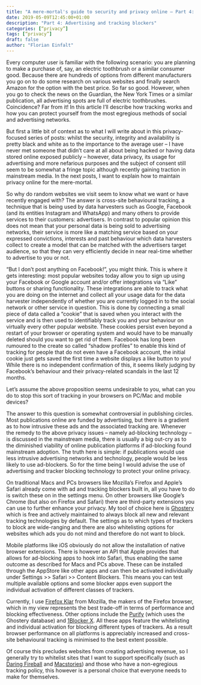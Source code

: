 ```yaml
---
title: "A mere-mortal's guide to security and privacy online – Part 4: Advertising and tracking blockers"
date: 2019-05-09T12:45:00+01:00
description: "Part 4: Advertising and tracking blockers"
categories: [“privacy”]
tags: [“privacy”]
draft: false
author: "Florian Einfalt"
---
```

Every computer user is familiar with the following scenario: you are planning to make a purchase of, say, an electric toothbrush or a similar consumer good. Because there are hundreds of options from different manufacturers you go on to do some research on various websites and finally search Amazon for the option with the best price. So far so good. However, when you go to check the news on the Guardian, the New York Times or a similar publication, all advertising spots are full of electric toothbrushes. Coincidence? Far from it! In this article I’ll describe how tracking works and how you can protect yourself from the most egregious methods of social and advertising networks. 
<!--more-->

But first a little bit of context as to what I will write about in this privacy-focused series of posts: whilst the security, integrity and availability is pretty black and white as to the importance to the average user – I have never met someone that didn’t care at all about being hacked or having data stored online exposed publicly – however, data privacy, its usage for advertising and more nefarious purposes and the subject of consent still seem to be somewhat a fringe topic although recently gaining traction in mainstream media. In the next posts, I want to explain how to maintain privacy online for the mere-mortal.

So why do random websites we visit seem to know what we want or have recently engaged with? The answer is cross-site behavioural tracking, a technique that is being used by data harvesters such as Google, Facebook (and its entities Instagram and WhatsApp) and many others to provide services to their customers: advertisers. In contrast to popular opinion this does not mean that your personal data is being sold to advertising networks, their service is more like a matching service based on your expressed convictions, interests and past behaviour which data harvesters collect to create a model that can be matched with the advertisers target audience, so that they can very efficiently decide in near real-time whether to advertise to you or not.

“But I don’t post anything on Facebook!”, you might think. This is where it gets interesting: most popular websites today allow you to sign up using your Facebook or Google account and/or offer integrations via “Like” buttons or sharing functionality. These integrations are able to track what you are doing on the internet and collect all your usage data for the data harvester independently of whether you are currently logged in to the social network or other service in question. This is done by connecting a small piece of data called a “cookie” that is saved when you interact with the service and is then used to identifiably track you and your behaviour on virtually every other popular website. These cookies persist even beyond a restart of your browser or operating system and would have to be manually deleted should you want to get rid of them. Facebook has long been rumoured to the create so called “shadow profiles” to enable this kind of tracking for people that do not even have a Facebook account, the initial cookie just gets saved the first time a website displays a like button to you! While there is no independent confirmation of this, it seems likely judging by Facebook’s behaviour and their privacy-related scandals in the last 12 months.

Let’s assume the above proposition seems undesirable to you, what can you do to stop this sort of tracking in your browsers on PC/Mac and mobile devices?

The answer to this question is somewhat controversial in publishing circles. Most publications online are funded by advertising, but there is a gradient as to how intrusive these ads and the associated tracking are. Whenever the remedy to the above privacy issues – namely ad-blocking technology – is discussed in the mainstream media, there is usually a big out-cry as to the diminished viability of online publication platforms if ad-blocking found mainstream adoption. The truth here is simple: if publications would use less intrusive advertising networks and technology, people would be less likely to use ad-blockers. So for the time being I would advise the use of advertising and tracker blocking technology to protect your online privacy.

On traditional Macs and PCs browsers like Mozilla’s Firefox and Apple’s Safari already come with ad and tracking blockers built in, all you have to do is switch these on in the settings menu. On other browsers like Google’s Chrome (but also on Firefox and Safari) there are third-party extensions you can use to further enhance your privacy. My tool of choice here is [Ghostery](https://ghostery.com) which is free and actively maintained to always block all new and relevant tracking technologies by default. The settings as to which types of trackers to block are wide-ranging and there are also whitelisting options for websites which ads you do not mind and therefore do not want to block.

Mobile platforms like iOS obviously do not allow the installation of native browser extensions. There is however an API that Apple provides that allows for ad-blocking apps to hook into Safari, thus enabling the same outcome as described for Macs and PCs above. These can be installed through the AppStore like other apps and can then be activated individually under Settings >> Safari >> Content Blockers. This means you can test multiple available options and some blocker apps even support the individual activation of different classes of trackers.

Currently, I use [Firefox Klar](https://support.mozilla.org/en-US/kb/what-firefox-klar-ios) from Mozilla, the makers of the Firefox browser, which in my view represents the best trade-off in terms of performance and blocking effectiveness. Other options include the [Purify](https://www.purify-app.com/) (which uses the Ghostery database) and [1Blocker X](https://1blocker.com/). All these apps feature the whitelisting and individual activation for blocking different types of trackers. As a result browser performance on all platforms is appreciably increased and cross-site behavioural tracking is minimised to the best extent possible.

Of course this precludes websites from creating advertising revenue, so I generally try to whitelist sites that I want to support specifically (such as [Daring Fireball](https://daringfireball.net) and [Macstories](https://macstories.net)) and those who have a non-egregious tracking policy, this however is a personal choice that everyone needs to make for themselves.
